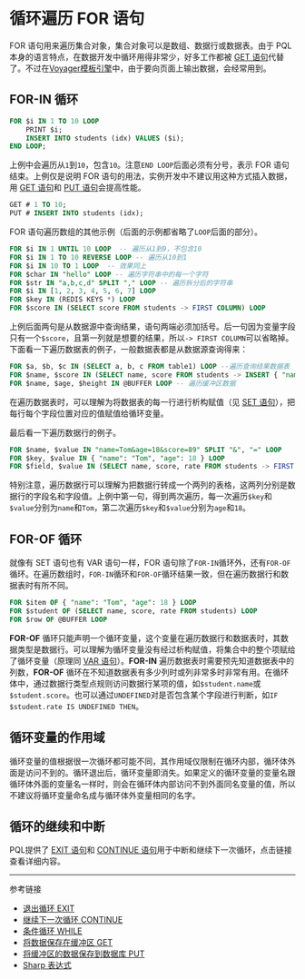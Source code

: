 # 循环遍历 FOR 语句

FOR 语句用来遍历集合对象，集合对象可以是数组、数据行或数据表。由于 PQL 本身的语言特点，在数据开发中循环用得非常少，好多工作都被 [GET 语句](/pql/get)代替了。不过在[Voyager模板引擎](/vayager/overview.md)中，由于要向页面上输出数据，会经常用到。

## FOR-IN 循环

```sql
FOR $i IN 1 TO 10 LOOP
    PRINT $i;
    INSERT INTO students (idx) VALUES ($i);
END LOOP; 
```

上例中会遍历从`1`到`10`，包含`10`。注意`END LOOP`后面必须有分号，表示 FOR 语句结束。上例仅是说明 FOR 语句的用法，实例开发中不建议用这种方式插入数据，用 [GET 语句](/pql/get.md)和 [PUT 语句](/pql/put.md)会提高性能。

```sql
GET # 1 TO 10;
PUT # INSERT INTO students (idx);
```

FOR 语句遍历数组的其他示例（后面的示例都省略了`LOOP`后面的部分）。

```sql
FOR $i IN 1 UNTIL 10 LOOP  -- 遍历从1到9，不包含10
FOR $i IN 1 TO 10 REVERSE LOOP -- 遍历从10到1
FOR $i IN 10 TO 1 LOOP  -- 效果同上
FOR $char IN "hello" LOOP -- 遍历字符串中的每一个字符
FOR $str IN "a,b,c,d" SPLIT "," LOOP -- 遍历拆分后的字符串
FOR $i IN [1, 2, 3, 4, 5, 6, 7] LOOP
FOR $key IN (REDIS KEYS *) LOOP
FOR $score IN (SELECT score FROM students -> FIRST COLUMN) LOOP
```

上例后面两句是从数据源中查询结果，语句两端必须加括号。后一句因为变量字段只有一个`$score`，且第一列就是想要的结果，所以`-> FIRST COLUMN`可以省略掉。下面看一下遍历数据表的例子，一般数据表都是从数据源查询得来：

```sql
FOR $a, $b, $c IN (SELECT a, b, c FROM table1) LOOP --遍历查询结果数据表
FOR $name, $score IN (SELECT name, score FROM students -> INSERT { "name": "Tom", "score": 89}) LOOP -- 遍历编辑后的查询结果表
FOR $name, $age, $height IN @BUFFER LOOP -- 遍历缓冲区数据
```

在遍历数据表时，可以理解为将数据表的每一行进行析构赋值（见 [SET 语句](/pql/set.md)），把每行每个字段位置对应的值赋值给循环变量。

最后看一下遍历数据行的例子。

```sql
FOR $name, $value IN "name=Tom&age=18&score=89" SPLIT "&", "=" LOOP
FOR $key, $value IN { "name": "Tom", "age": 18 } LOOP
FOR $field, $value IN (SELECT name, score, rate FROM students -> FIRST ROW) LOOP
```

特别注意，遍历数据行可以理解为把数据行转成一个两列的表格，这两列分别是数据行的字段名和字段值。上例中第一句，得到两次遍历，每一次遍历`$key`和`$value`分别为`name`和`Tom`，第二次遍历`$key`和`$value`分别为`age`和`18`。

## FOR-OF 循环

就像有 SET 语句也有 VAR 语句一样，FOR 语句除了`FOR-IN`循环外，还有`FOR-OF`循环。在遍历数组时，`FOR-IN`循环和`FOR-OF`循环结果一致，但在遍历数据行和数据表时有所不同。

```sql
FOR $item OF { "name": "Tom", "age": 18 } LOOP
FOR $student OF (SELECT name, score, rate FROM students) LOOP
FOR $row OF @BUFFER LOOP
```

**FOR-OF** 循环只能声明一个循环变量，这个变量在遍历数据行和数据表时，其数据类型是数据行。可以理解为循环变量没有经过析构赋值，将集合中的整个项赋给了循环变量（原理同 [VAR 语句](/pql/var.md)）。**FOR-IN** 遍历数据表时需要预先知道数据表中的列数，**FOR-OF** 循环在不知道数据表有多少列时或列非常多时非常有用。在循环体中，通过数据行类型点规则访问数据行某项的值，如`$student.name`或`$student.score`。也可以通过`UNDEFINED`对是否包含某个字段进行判断，如`IF $student.rate IS UNDEFINED THEN`。

## 循环变量的作用域

循环变量的值根据很一次循环都可能不同，其作用域仅限制在循环内部，循环体外面是访问不到的。循环退出后，循环变量即消失。如果定义的循环变量的变量名跟循环体外面的变量名一样时，则会在循环体内部访问不到外面同名变量的值，所以不建议将循环变量命名成与循环体外变量相同的名字。

## 循环的继续和中断

PQL提供了 [EXIT 语句](/pql/exit.md)和 [CONTINUE 语句](/pql/continue.md)用于中断和继续下一次循环，点击链接查看详细内容。

---
参考链接

* [退出循环 EXIT](/pql/exit.md)
* [继续下一次循环 CONTINUE](/pql/continue.md)
* [条件循环 WHILE](/pql/while.md)
* [将数据保存在缓冲区 GET](/pql/get.md)
* [将缓冲区的数据保存到数据库 PUT](/pql/put.md)
* [Sharp 表达式](/pql/sharp.md)